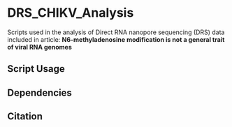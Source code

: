 # DRS_CHIKV_Analysis
Scripts used in the analysis of Direct RNA nanopore sequencing (DRS) data included in article: **N6-methyladenosine modification is not a general trait of viral RNA genomes**

## Script Usage

## Dependencies

## Citation

